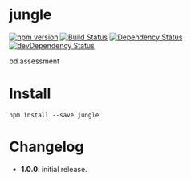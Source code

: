 # jungle
[![npm version](http://img.shields.io/npm/v/jungle.svg)](https://npmjs.org/package/jungle)
[![Build Status](http://img.shields.io/travis/nelsonomuto/bd_jungle.svg)](https://travis-ci.org/nelsonomuto/bd_jungle)
[![Dependency Status](http://img.shields.io/david/nelsonomuto/bd_jungle.svg)](https://david-dm.org/nelsonomuto/bd_jungle)
[![devDependency Status](http://img.shields.io/david/dev/nelsonomuto/bd_jungle.svg)](https://david-dm.org/nelsonomuto/bd_jungle#info=devDependencies)

bd assessment

# Install

```
npm install --save jungle
```

# Changelog

- **1.0.0**: initial release.
